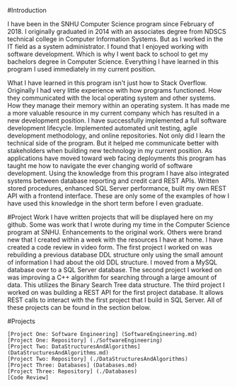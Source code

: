 #Introduction

I have been in the SNHU Computer Science program since February of 2018. I originally graduated in 2014 with an associates degree from NDSCS technical college in Computer Information Systems. But as I worked in the IT field as a system administrator. I found that I enjoyed working with software development. Which is why I went back to school to get my bachelors degree in Computer Science. Everything I have learned in this program I used immediately in my current position.

What I have learned in this program isn't just how to Stack Overflow. Originally I had very little experience with how programs functioned. How they communicated with the local operating system and other systems. How they manage their memory within an operating system. It has made me a more valuable resource in my current company which has resulted in a new development position. I have successfully implemented a full software development lifecycle. Implemented automated unit testing, agile development methodology, and online repositories. Not only did I learn the technical side of the program. But it helped me communicate better with stakeholders when building new technology in my current position. As applications have moved toward web facing deployments this program has taught me how to navigate the ever changing world of software development. Using the knowledge from this program I have also integrated systems between database reporting and credit card REST APIs. Written stored procedures, enhanced SQL Server performance, built my own REST API with a frontend interface. These are only some of the examples of how I have used this knowledge in the short term before I even graduate.

#Project Work I have written projects that will be displayed here on my github. Some was work that I wrote during my time in the Computer Science program at SNHU. Enhancements to the original work. Others were brand new that I created within a week with the resources I have at home. I have created a code review in video form. The first project I worked on was rebuilding a previous database DDL structure only using the small amount of information I had about the old DDL structure. I moved from a MySQL database over to a SQL Server database. The second project I worked on was improving a C++ algorithm for searching through a large amount of data. This utilizes the Binary Search Tree data structure. The third project I worked on was building a REST API for the first project database. It allows REST calls to interact with the first project that I build in SQL Server. All of these projects can be found in the section below.

#Projects

    [Project One: Software Engineering] (SoftwareEngineering.md)
    [Project One: Repository] (./SoftwareEngineering)
    [Project Two: DataStructuresAndAlgorithms] (DataStructuresAndAlgorithms.md)
    [Project Two: Repository] (./DataStructuresAndAlgorithms)
    [Project Three: Databases] (Databases.md)
    [Project Three: Repository] (./Databases)
    [Code Review]

